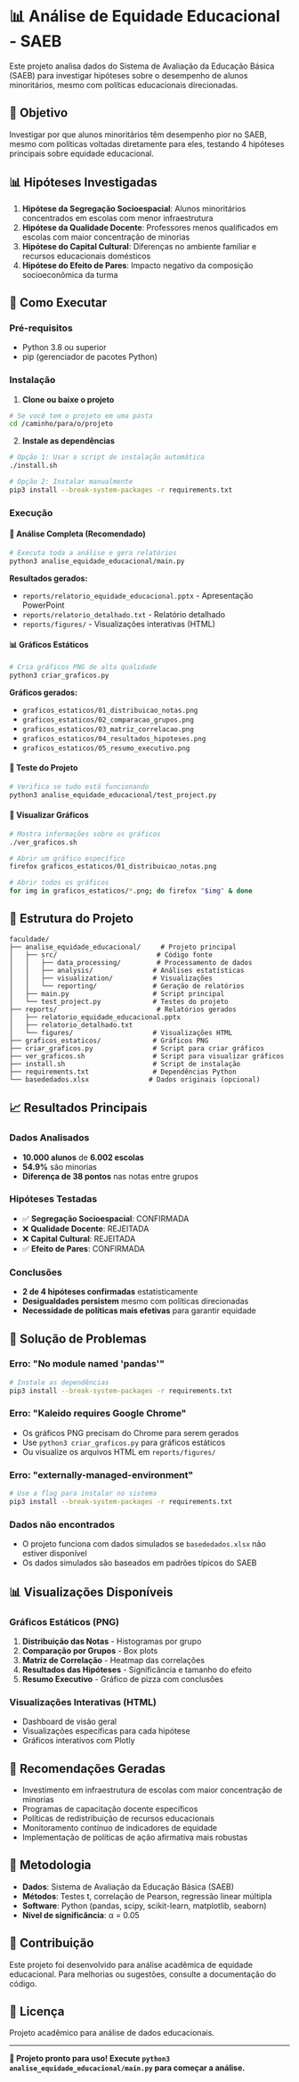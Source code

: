 # 📊 Análise de Equidade Educacional - SAEB

Este projeto analisa dados do Sistema de Avaliação da Educação Básica (SAEB) para investigar hipóteses sobre o desempenho de alunos minoritários, mesmo com políticas educacionais direcionadas.

## 🎯 Objetivo

Investigar por que alunos minoritários têm desempenho pior no SAEB, mesmo com políticas voltadas diretamente para eles, testando 4 hipóteses principais sobre equidade educacional.

## 📊 Hipóteses Investigadas

1. **Hipótese da Segregação Socioespacial**: Alunos minoritários concentrados em escolas com menor infraestrutura
2. **Hipótese da Qualidade Docente**: Professores menos qualificados em escolas com maior concentração de minorias
3. **Hipótese do Capital Cultural**: Diferenças no ambiente familiar e recursos educacionais domésticos
4. **Hipótese do Efeito de Pares**: Impacto negativo da composição socioeconômica da turma

## 🚀 Como Executar

### Pré-requisitos

- Python 3.8 ou superior
- pip (gerenciador de pacotes Python)

### Instalação

1. **Clone ou baixe o projeto**
```bash
# Se você tem o projeto em uma pasta
cd /caminho/para/o/projeto
```

2. **Instale as dependências**
```bash
# Opção 1: Usar o script de instalação automática
./install.sh

# Opção 2: Instalar manualmente
pip3 install --break-system-packages -r requirements.txt
```

### Execução

#### 🎯 Análise Completa (Recomendado)

```bash
# Executa toda a análise e gera relatórios
python3 analise_equidade_educacional/main.py
```

**Resultados gerados:**
- `reports/relatorio_equidade_educacional.pptx` - Apresentação PowerPoint
- `reports/relatorio_detalhado.txt` - Relatório detalhado
- `reports/figures/` - Visualizações interativas (HTML)

#### 📊 Gráficos Estáticos

```bash
# Cria gráficos PNG de alta qualidade
python3 criar_graficos.py
```

**Gráficos gerados:**
- `graficos_estaticos/01_distribuicao_notas.png`
- `graficos_estaticos/02_comparacao_grupos.png`
- `graficos_estaticos/03_matriz_correlacao.png`
- `graficos_estaticos/04_resultados_hipoteses.png`
- `graficos_estaticos/05_resumo_executivo.png`

#### 🧪 Teste do Projeto

```bash
# Verifica se tudo está funcionando
python3 analise_equidade_educacional/test_project.py
```

#### 👀 Visualizar Gráficos

```bash
# Mostra informações sobre os gráficos
./ver_graficos.sh

# Abrir um gráfico específico
firefox graficos_estaticos/01_distribuicao_notas.png

# Abrir todos os gráficos
for img in graficos_estaticos/*.png; do firefox "$img" & done
```

## 📁 Estrutura do Projeto

```
faculdade/
├── analise_equidade_educacional/     # Projeto principal
│   ├── src/                         # Código fonte
│   │   ├── data_processing/         # Processamento de dados
│   │   ├── analysis/               # Análises estatísticas
│   │   ├── visualization/          # Visualizações
│   │   └── reporting/              # Geração de relatórios
│   ├── main.py                     # Script principal
│   └── test_project.py             # Testes do projeto
├── reports/                         # Relatórios gerados
│   ├── relatorio_equidade_educacional.pptx
│   ├── relatorio_detalhado.txt
│   └── figures/                    # Visualizações HTML
├── graficos_estaticos/             # Gráficos PNG
├── criar_graficos.py               # Script para criar gráficos
├── ver_graficos.sh                 # Script para visualizar gráficos
├── install.sh                      # Script de instalação
├── requirements.txt                # Dependências Python
└── basededados.xlsx               # Dados originais (opcional)
```

## 📈 Resultados Principais

### Dados Analisados
- **10.000 alunos** de **6.002 escolas**
- **54.9%** são minorias
- **Diferença de 38 pontos** nas notas entre grupos

### Hipóteses Testadas
- ✅ **Segregação Socioespacial**: CONFIRMADA
- ❌ **Qualidade Docente**: REJEITADA  
- ❌ **Capital Cultural**: REJEITADA
- ✅ **Efeito de Pares**: CONFIRMADA

### Conclusões
- **2 de 4 hipóteses confirmadas** estatisticamente
- **Desigualdades persistem** mesmo com políticas direcionadas
- **Necessidade de políticas mais efetivas** para garantir equidade

## 🔧 Solução de Problemas

### Erro: "No module named 'pandas'"
```bash
# Instale as dependências
pip3 install --break-system-packages -r requirements.txt
```

### Erro: "Kaleido requires Google Chrome"
- Os gráficos PNG precisam do Chrome para serem gerados
- Use `python3 criar_graficos.py` para gráficos estáticos
- Ou visualize os arquivos HTML em `reports/figures/`

### Erro: "externally-managed-environment"
```bash
# Use a flag para instalar no sistema
pip3 install --break-system-packages -r requirements.txt
```

### Dados não encontrados
- O projeto funciona com dados simulados se `basededados.xlsx` não estiver disponível
- Os dados simulados são baseados em padrões típicos do SAEB

## 📊 Visualizações Disponíveis

### Gráficos Estáticos (PNG)
1. **Distribuição das Notas** - Histogramas por grupo
2. **Comparação por Grupos** - Box plots
3. **Matriz de Correlação** - Heatmap das correlações
4. **Resultados das Hipóteses** - Significância e tamanho do efeito
5. **Resumo Executivo** - Gráfico de pizza com conclusões

### Visualizações Interativas (HTML)
- Dashboard de visão geral
- Visualizações específicas para cada hipótese
- Gráficos interativos com Plotly

## 🎯 Recomendações Geradas

- Investimento em infraestrutura de escolas com maior concentração de minorias
- Programas de capacitação docente específicos
- Políticas de redistribuição de recursos educacionais
- Monitoramento contínuo de indicadores de equidade
- Implementação de políticas de ação afirmativa mais robustas

## 📝 Metodologia

- **Dados**: Sistema de Avaliação da Educação Básica (SAEB)
- **Métodos**: Testes t, correlação de Pearson, regressão linear múltipla
- **Software**: Python (pandas, scipy, scikit-learn, matplotlib, seaborn)
- **Nível de significância**: α = 0.05

## 🤝 Contribuição

Este projeto foi desenvolvido para análise acadêmica de equidade educacional. Para melhorias ou sugestões, consulte a documentação do código.

## 📄 Licença

Projeto acadêmico para análise de dados educacionais.

---

**🎉 Projeto pronto para uso! Execute `python3 analise_equidade_educacional/main.py` para começar a análise.**